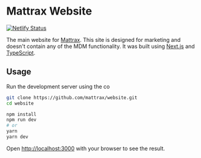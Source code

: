 # Mattrax Website

[![Netlify Status](https://api.netlify.com/api/v1/badges/16d9a475-db43-4b2f-a03c-c979c0d54ae9/deploy-status)](https://app.netlify.com/sites/mattrax-website/deploys)

The main website for [Mattrax](https://mattrax.app). This site is designed for marketing and doesn't contain any of the MDM functionality. It was built using [Next.js](https://nextjs.org) and [TypeScript](https://www.typescriptlang.org).

## Usage

Run the development server using the co

```bash
git clone https://github.com/mattrax/website.git
cd website

npm install
npm run dev
# or
yarn
yarn dev
```

Open [http://localhost:3000](http://localhost:3000) with your browser to see the result.
